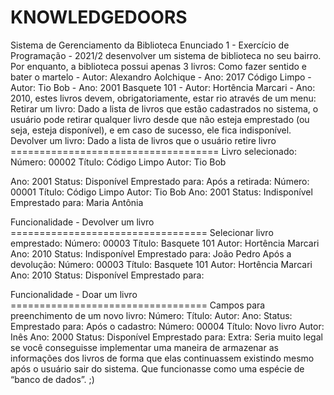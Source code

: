 # KNOWLEDGEDOORS
Sistema de Gerenciamento da Biblioteca
Enunciado 1 - Exercício de Programação - 2021/2
desenvolver um sistema de biblioteca no seu bairro. Por enquanto, a biblioteca possui apenas 3 livros:
Como fazer sentido e bater o martelo - Autor: Alexandro Aolchique - Ano: 2017
Código Limpo - Autor: Tio Bob - Ano: 2001
Basquete 101 - Autor: Hortência Marcari - Ano: 2010, estes livros devem, obrigatoriamente, estar rio através de um menu:
Retirar um livro: Dado a lista de livros que estão cadastrados no sistema, o usuário pode retirar qualquer livro desde que não esteja emprestado (ou seja, esteja disponível), e em caso de sucesso, ele fica indisponível.
Devolver um livro: Dado a lista de livros que o usuário retire livro ====================================
Livro selecionado: 
Número: 00002
Título: Código Limpo 
Autor: Tio Bob 


Ano: 2001
Status: Disponível
Emprestado para: 
Após a retirada:
Número: 00001
Título: Código Limpo 
Autor: Tio Bob 
Ano: 2001
Status: Indisponível
Emprestado para: Maria Antônia

Funcionalidade - Devolver um livro ==================================
Selecionar livro emprestado: 
Número: 00003
Título: Basquete 101
Autor: Hortência Marcari
Ano: 2010
Status: Indisponível
Emprestado para: João Pedro
Após a devolução:
Número: 00003
Título: Basquete 101
Autor: Hortência Marcari
Ano: 2010
Status: Disponível
Emprestado para: 

Funcionalidade - Doar um livro ==================================
Campos para preenchimento de um novo livro:
Número: 
Título: 
Autor: 
Ano: 
Status:
Emprestado para:
Após o cadastro:
Número: 00004
Título: Novo livro
Autor: Inês
Ano: 2000
Status: Disponível
Emprestado para: 
Extra: Seria muito legal se você conseguisse implementar uma maneira de armazenar as informações dos livros de forma que elas continuassem existindo mesmo após o usuário sair do sistema. Que funcionasse como uma espécie de “banco de dados”. ;)
